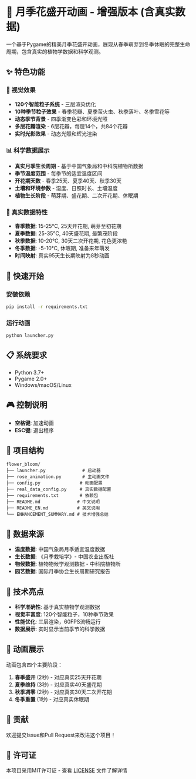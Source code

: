 # 🌹 月季花盛开动画 - 增强版本 (含真实数据)

一个基于Pygame的精美月季花盛开动画，展现从春季萌芽到冬季休眠的完整生命周期，包含真实的植物学数据和科学观测。

## ✨ 特色功能

### 🎨 视觉效果
- **120个智能粒子系统** - 三层渲染优化
- **10种季节粒子效果** - 春季花瓣、夏季萤火虫、秋季落叶、冬季雪花等
- **动态季节背景** - 四季渐变色彩和环境光照
- **多层花瓣渲染** - 6层花瓣，每层14个，共84个花瓣
- **实时光影效果** - 动态光照和辉光渲染

### 📊 科学数据展示
- **真实月季生长周期** - 基于中国气象局和中科院植物所数据
- **季节温度范围** - 每季节的适宜温度区间
- **开花期天数** - 春季25天、夏季40天、秋季30天
- **土壤和环境参数** - 湿度、日照时长、土壤温度
- **植物生长阶段** - 萌芽期、盛花期、二次开花期、休眠期

### 🌱 真实数据特性
- **春季数据**: 15-25°C, 25天开花期, 萌芽至初花期
- **夏季数据**: 25-35°C, 40天盛花期, 最繁茂阶段
- **秋季数据**: 10-20°C, 30天二次开花期, 花色更浓艳
- **冬季数据**: -5-10°C, 休眠期, 准备来年萌发
- **时间映射**: 真实95天生长期映射为8秒动画

## 🚀 快速开始

### 安装依赖
```bash
pip install -r requirements.txt
```

### 运行动画
```bash
python launcher.py
```

## 📋 系统要求
- Python 3.7+
- Pygame 2.0+
- Windows/macOS/Linux

## 🎮 控制说明
- **空格键**: 加速动画
- **ESC键**: 退出程序

## 📁 项目结构
```
flower_bloom/
├── launcher.py              # 启动器
├── rose_animation.py        # 主动画文件
├── config.py               # 动画配置
├── real_data_config.py     # 真实数据配置
├── requirements.txt        # 依赖包
├── README.md              # 中文说明
├── README_EN.md           # 英文说明
└── ENHANCEMENT_SUMMARY.md # 技术增强总结
```

## 🔬 数据来源
- **温度数据**: 中国气象局月季适宜温度数据
- **生长数据**: 《月季栽培学》- 中国农业出版社
- **物候数据**: 植物物候学观测数据 - 中科院植物所
- **园艺数据**: 国际月季协会生长周期研究报告

## 🌟 技术亮点
- **科学准确性**: 基于真实植物学观测数据
- **视觉丰富度**: 120个智能粒子，10种季节效果
- **性能优化**: 三层渲染，60FPS流畅运行
- **数据展示**: 实时显示当前季节的科学数据

## 📸 动画展示
动画包含四个主要阶段：
1. **春季盛开** (2秒) - 对应真实25天开花期
2. **夏季维持** (3秒) - 对应真实40天盛花期  
3. **秋季凋零** (2秒) - 对应真实30天二次开花期
4. **冬季重置** (1秒) - 对应真实休眠期

## 🤝 贡献
欢迎提交Issue和Pull Request来改进这个项目！

## 📜 许可证
本项目采用MIT许可证 - 查看 [LICENSE](LICENSE) 文件了解详情